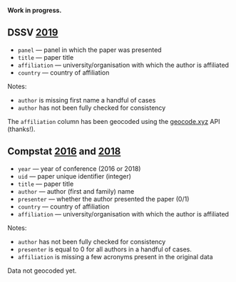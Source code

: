 __Work in progress.__

## DSSV [2019](https://iasc-isi.org/dssv2019/)

- `panel` — panel in which the paper was presented
- `title` — paper title
- `affiliation` — university/organisation with which the author is affiliated
- `country` — country of affiliation

Notes:

- `author` is missing first name a handful of cases
- `author` has not been fully checked for consistency

The `affiliation` column has been geocoded using the [geocode.xyz](https://geocode.xyz/api) API (thanks!).

## Compstat [2016](http://www.compstat2016.org/) and [2018](http://www.compstat2018.org/)

- `year` — year of conference (2016 or 2018)
- `uid` — paper unique identifier (integer)
- `title` — paper title
- `author` — author (first and family) name
- `presenter` — whether the author presented the paper (0/1)
- `country` — country of affiliation
- `affiliation` — university/organisation with which the author is affiliated

Notes:

- `author` has not been fully checked for consistency
- `presenter` is equal to 0 for all authors in a handful of cases.
- `affiliation` is missing a few acronyms present in the original data

Data not geocoded yet.

